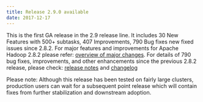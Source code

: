 ```yaml
---
title: Release 2.9.0 available
date: 2017-12-17
---
```

<!---
  Licensed under the Apache License, Version 2.0 (the "License");
  you may not use this file except in compliance with the License.
  You may obtain a copy of the License at

   https://www.apache.org/licenses/LICENSE-2.0

  Unless required by applicable law or agreed to in writing, software
  distributed under the License is distributed on an "AS IS" BASIS,
  WITHOUT WARRANTIES OR CONDITIONS OF ANY KIND, either express or implied.
  See the License for the specific language governing permissions and
  limitations under the License. See accompanying LICENSE file.
-->

This is the first GA release in the 2.9 release line. It includes 30 New
Features with 500+ subtasks, 407 Improvements, 790 Bug fixes new fixed
issues since 2.8.2. For major features and improvements for Apache
Hadoop 2.8.2 please refer: [overview of major
changes](https://hadoop.apache.org/docs/r2.9.0/index.html). For details
of 790 bug fixes, improvements, and other enhancements since the
previous 2.8.2 release, please check: [release
notes](https://hadoop.apache.org/docs/r2.9.0/hadoop-project-dist/hadoop-common/release/2.9.0/RELEASENOTES.2.9.0.html)
and
[changelog](https://hadoop.apache.org/docs/r2.9.0/hadoop-project-dist/hadoop-common/release/2.9.0/CHANGES.2.9.0.html)

Please note: Although this release has been tested on fairly large
clusters, production users can wait for a subsequent point release which
will contain fixes from further stabilization and downstream adoption.
